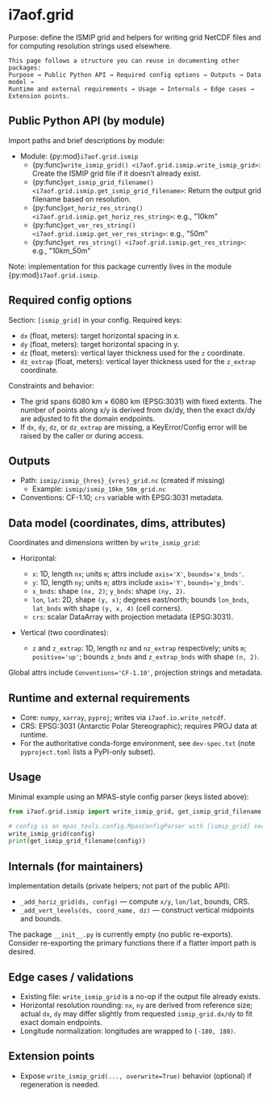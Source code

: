 # i7aof.grid

Purpose: define the ISMIP grid and helpers for writing grid NetCDF files and
for computing resolution strings used elsewhere.

```{note}
This page follows a structure you can reuse in documenting other packages:
Purpose → Public Python API → Required config options → Outputs → Data model →
Runtime and external requirements → Usage → Internals → Edge cases →
Extension points.
```

## Public Python API (by module)

Import paths and brief descriptions by module:

- Module: {py:mod}`i7aof.grid.ismip`
  - {py:func}`write_ismip_grid() <i7aof.grid.ismip.write_ismip_grid>`:
    Create the ISMIP grid file if it doesn’t already exist.
  - {py:func}`get_ismip_grid_filename() <i7aof.grid.ismip.get_ismip_grid_filename>`:
    Return the output grid filename based on resolution.
  - {py:func}`get_horiz_res_string() <i7aof.grid.ismip.get_horiz_res_string>`: e.g., "10km"
  - {py:func}`get_ver_res_string() <i7aof.grid.ismip.get_ver_res_string>`: e.g., "50m"
  - {py:func}`get_res_string() <i7aof.grid.ismip.get_res_string>`: e.g., "10km_50m"

Note: implementation for this package currently lives in the module {py:mod}`i7aof.grid.ismip`.

## Required config options

Section: `[ismip_grid]` in your config. Required keys:

- `dx` (float, meters): target horizontal spacing in x.
- `dy` (float, meters): target horizontal spacing in y.
- `dz` (float, meters): vertical layer thickness used for the `z` coordinate.
- `dz_extrap` (float, meters): vertical layer thickness used for the
  `z_extrap` coordinate.

Constraints and behavior:

- The grid spans 6080 km × 6080 km (EPSG:3031) with fixed extents. The number
  of points along x/y is derived from dx/dy, then the exact dx/dy are adjusted
  to fit the domain endpoints.
- If `dx`, `dy`, `dz`, or `dz_extrap` are missing, a KeyError/Config error will
  be raised by the caller or during access.

## Outputs

- Path: `ismip/ismip_{hres}_{vres}_grid.nc` (created if missing)
  - Example: `ismip/ismip_10km_50m_grid.nc`
- Conventions: CF-1.10; `crs` variable with EPSG:3031 metadata.

## Data model (coordinates, dims, attributes)

Coordinates and dimensions written by `write_ismip_grid`:

- Horizontal:
  - `x`: 1D, length `nx`; units `m`; attrs include `axis='X'`, `bounds='x_bnds'`.
  - `y`: 1D, length `ny`; units `m`; attrs include `axis='Y'`, `bounds='y_bnds'`.
  - `x_bnds`: shape `(nx, 2)`; `y_bnds`: shape `(ny, 2)`.
  - `lon`, `lat`: 2D, shape `(y, x)`; degrees east/north; bounds
    `lon_bnds`, `lat_bnds` with shape `(y, x, 4)` (cell corners).
  - `crs`: scalar DataArray with projection metadata (EPSG:3031).

- Vertical (two coordinates):
  - `z` and `z_extrap`: 1D, length `nz` and `nz_extrap` respectively; units `m`;
    `positive='up'`; bounds `z_bnds` and `z_extrap_bnds` with shape `(n, 2)`.

Global attrs include `Conventions='CF-1.10'`, projection strings and metadata.

## Runtime and external requirements

- Core: `numpy`, `xarray`, `pyproj`; writes via `i7aof.io.write_netcdf`.
- CRS: EPSG:3031 (Antarctic Polar Stereographic); requires PROJ data at runtime.
- For the authoritative conda-forge environment, see `dev-spec.txt` (note `pyproject.toml` lists a PyPI-only subset).

## Usage

Minimal example using an MPAS-style config parser (keys listed above):

```python
from i7aof.grid.ismip import write_ismip_grid, get_ismip_grid_filename

# config is an mpas_tools.config.MpasConfigParser with [ismip_grid] section
write_ismip_grid(config)
print(get_ismip_grid_filename(config))
```

## Internals (for maintainers)

Implementation details (private helpers; not part of the public API):

- `_add_horiz_grid(ds, config)` — compute `x/y`, `lon/lat`, bounds, CRS.
- `_add_vert_levels(ds, coord_name, dz)` — construct vertical midpoints and bounds.

The package `__init__.py` is currently empty (no public re-exports). Consider
re-exporting the primary functions there if a flatter import path is desired.

## Edge cases / validations

- Existing file: `write_ismip_grid` is a no-op if the output file already exists.
- Horizontal resolution rounding: `nx`, `ny` are derived from reference size;
  actual `dx`, `dy` may differ slightly from requested `ismip_grid.dx/dy` to
  fit exact domain endpoints.
- Longitude normalization: longitudes are wrapped to `[-180, 180)`.

## Extension points

- Expose `write_ismip_grid(..., overwrite=True)` behavior (optional) if
  regeneration is needed.


